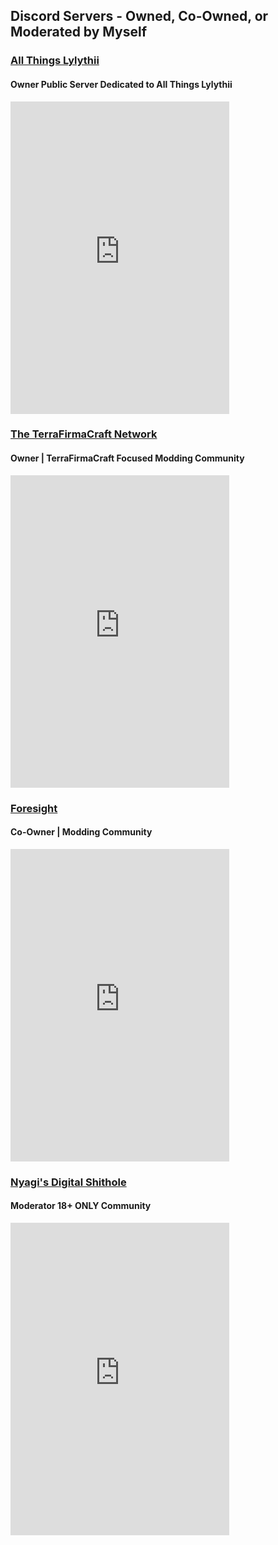 
## Discord Servers - Owned, Co-Owned, or Moderated by Myself

### [All Things Lylythii](https://discord.gg/xsbNuYXBd5)
#### Owner Public Server Dedicated to All Things Lylythii
<iframe src="https://discord.com/widget?id=872021270135439381&theme=dark" width="350" height="500" allowtransparency="true" frameborder="0" sandbox="allow-popups allow-popups-to-escape-sandbox allow-same-origin allow-scripts"></iframe>

### [The TerraFirmaCraft Network](https://discord.gg/mTnrBmGMg9)
#### Owner | TerraFirmaCraft Focused Modding Community
<iframe src="https://discord.com/widget?id=478300826771652610&theme=dark" width="350" height="500" allowtransparency="true" frameborder="0" sandbox="allow-popups allow-popups-to-escape-sandbox allow-same-origin allow-scripts"></iframe>

### [Foresight](https://discord.gg/8qUAFXk5A6)
#### Co-Owner | Modding Community
<iframe src="https://discord.com/widget?id=827784247590387762&theme=dark" width="350" height="500" allowtransparency="true" frameborder="0" sandbox="allow-popups allow-popups-to-escape-sandbox allow-same-origin allow-scripts"></iframe>

### [Nyagi's Digital Shithole](https://discord.gg/hEGKHAUKMY)
#### Moderator **18+ ONLY Community**
<iframe src="https://discord.com/widget?id=938689735700934657&theme=dark" width="350" height="500" allowtransparency="true" frameborder="0" sandbox="allow-popups allow-popups-to-escape-sandbox allow-same-origin allow-scripts"></iframe>
